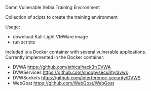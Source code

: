 Damn Vulnerable Xebia Training Environment

Collection of scipts to create the training environment

Usage:
- download Kali-Light VMWare image
- run scripts


Included is a Docker container with several vulnerable applications.
Currently implemented in the Docker container:
- DVWA          https://github.com/ethicalhack3r/DVWA
- DVWServices   https://github.com/snoopysecurity/dvws
- DVWSockets    https://github.com/interference-security/DVWS
- WebGoat       https://github.com/WebGoat/WebGoat



